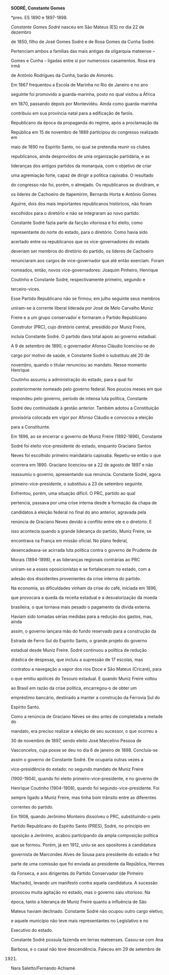 **SODRÉ, Constante Gomes**



\*pres. ES 1890 e 1897-1898.



*Constante Gomes Sodré* nasceu em São Mateus (ES) no dia 22 de dezembro

de 1850, filho de José Gomes Sodré e de Rosa Gomes da Cunha Sodré.

Pertenciam ambos a famílias das mais antigas da oligarquia mateense –

Gomes e Cunha – ligadas entre si por numerosos casamentos. Rosa era irmã

de Antônio Rodrigues da Cunha, barão de Aimorés.



Em 1867 frequentou a Escola de Marinha no Rio de Janeiro e no ano

seguinte foi promovido a guarda-marinha, posto no qual visitou a África

em 1870, passando depois por Montevidéu. Ainda como guarda-marinha

contribuiu em sua província natal para a edificação de faróis.



Republicano da época da propaganda do regime, após a proclamação da

República em 15 de novembro de 1889 participou do congresso realizado em

maio de 1890 no Espírito Santo, no qual se pretendia reunir os clubes

republicanos, ainda desprovidos de uma organização partidária, e as

lideranças dos antigos partidos da monarquia, com o objetivo de criar

uma agremiação forte, capaz de dirigir a política capixaba. O resultado

do congresso não foi, porém, o almejado. Os republicanos se dividiram, e

os líderes de Cachoeiro de Itapemirim, Bernardo Horta e Antônio Gomes

Aguirre, dois dos mais importantes republicanos históricos, não foram

escolhidos para o diretório e não se integraram ao novo partido.

Constante Sodré fazia parte da facção vitoriosa e foi eleito, como

representante do norte do estado, para o diretório. Como havia sido

acertado entre os republicanos que os vice-governadores do estado

deveriam ser membros do diretório do partido, os líderes de Cachoeiro

renunciaram aos cargos de vice-governador que até então exerciam. Foram

nomeados, então, novos vice-governadores: Joaquim Pinheiro, Henrique

Coutinho e Constante Sodré, respectivamente primeiro, segundo e

terceiro-vices.



Esse Partido Republicano não se firmou; em julho seguinte seus membros

uniram-se à corrente liberal liderada por José de Melo Carvalho Muniz

Freire e a um grupo conservador e formaram o Partido Republicano

Construtor (PRC), cujo diretório central, presidido por Muniz Freire,

incluía Constante Sodré. O partido dava total apoio ao governo estadual.



A 9 de setembro de 1890, o governador Afonso Cláudio licenciou-se do

cargo por motivo de saúde, e Constante Sodré o substituiu até 20 de

novembro, quando o titular renunciou ao mandato. Nesse momento Henrique

Coutinho assumiu a administração do estado, para a qual foi

posteriormente nomeado pelo governo federal. Nos poucos meses em que

respondeu pelo governo, período de intensa luta política, Constante

Sodré deu continuidade à gestão anterior. Também adotou a Constituição

provisória colocada em vigor por Afonso Cláudio e convocou a eleição

para a Constituinte.



Em 1896, ao se encerrar o governo de Muniz Freire (1892-1896), Constante

Sodré foi eleito vice-presidente do estado, enquanto Graciano Santos

Neves foi escolhido primeiro mandatário capixaba. Repetiu-se então o que

ocorrera em 1890. Graciano licenciou-se a 22 de agosto de 1897 e não

reassumiu o governo, apresentando sua renúncia. Constante Sodré, agora

primeiro-vice-presidente, o substituiu a 23 de setembro seguinte.

Enfrentou, porém, uma situação difícil. O PRC, partido ao qual

pertencia, passava por uma crise interna desde a formação da chapa de

candidatos à eleição federal no final do ano anterior, agravada pela

renúncia de Graciano Neves devido a conflito entre ele e o diretório. E

isso acontecia quando a grande liderança do partido, Muniz Freire, se

encontrava na França em missão oficial. No plano federal,

desencadeava-se acirrada luta política contra o governo de Prudente de

Morais (1894-1898), e as lideranças regionais contrárias ao PRC

uniram-se a esses oposicionistas e se fortaleceram no estado, com a

adesão dos dissidentes provenientes da crise interna do partido.



Na economia, as dificuldades vinham da crise do café, iniciada em 1896,

que provocara a queda da receita estadual e a desvalorização da moeda

brasileira, o que tornava mais pesado o pagamento da dívida externa.

Haviam sido tomadas sérias medidas para a redução dos gastos, mas, ainda

assim, o governo lançara mão do fundo reservado para a construção da

Estrada de Ferro Sul do Espírito Santo, o grande projeto do governo

estadual desde Muniz Freire. Sodré continuou a política de redução

drástica de despesas, que incluiu a supressão de 17 escolas, mas

contratou a navegação a vapor dos rios Doce e São Mateus (Cricaré), para

o que emitiu apólices do Tesouro estadual. E quando Muniz Freire voltou

ao Brasil em razão da crise política, encarregou-o de obter um

empréstimo bancário, destinado a manter a construção da Ferrovia Sul do

Espírito Santo.



Como a renúncia de Graciano Neves se deu antes de completada a metade do

mandato, era preciso realizar a eleição de seu sucessor, o que ocorreu a

30 de novembro de 1897, sendo eleito José Marcelino Pessoa de

Vasconcelos, cuja posse se deu no dia 6 de janeiro de 1898. Concluía-se

assim o governo de Constante Sodré. Ele ocuparia outras vezes a

vice-presidência do estado: no segundo mandato de Muniz Freire

(1900-1904), quando foi eleito primeiro-vice-presidente, e no governo de

Henrique Coutinho (1904-1908), quando foi segundo-vice-presidente. Foi

sempre ligado a Muniz Freire, mas tinha bom trânsito entre as diferentes

correntes do partido.



Em 1908, quando Jerônimo Monteiro dissolveu o PRC, substituindo-o pelo

Partido Republicano do Espírito Santo (PRES), Sodré, no princípio em

oposição a Jerônimo, acabou participando da ampla composição política

que se formou. Porém, já em 1912, uniu-se aos opositores à candidatura

governista de Marcondes Alves de Sousa para presidente do estado e fez

parte de uma comissão que foi enviada ao presidente da República, Hermes

da Fonseca, e aos dirigentes do Partido Conservador (de Pinheiro

Machado), levando um manifesto contra aquela candidatura. A sucessão

provocou muita agitação no estado, mas o governo saiu vitorioso. Na

época, tanto a liderança de Muniz Freire quanto a influência de São

Mateus haviam declinado. Constante Sodré não ocupou outro cargo eletivo,

e aquele município não teve mais representantes no Legislativo e no

Executivo do estado.



Constante Sodré possuía fazenda em terras mateenses. Casou-se com Ana

Barbosa, e o casal não teve descendência. Faleceu em 29 de setembro de

1921.



Nara Saletto/Fernando Achiamé



